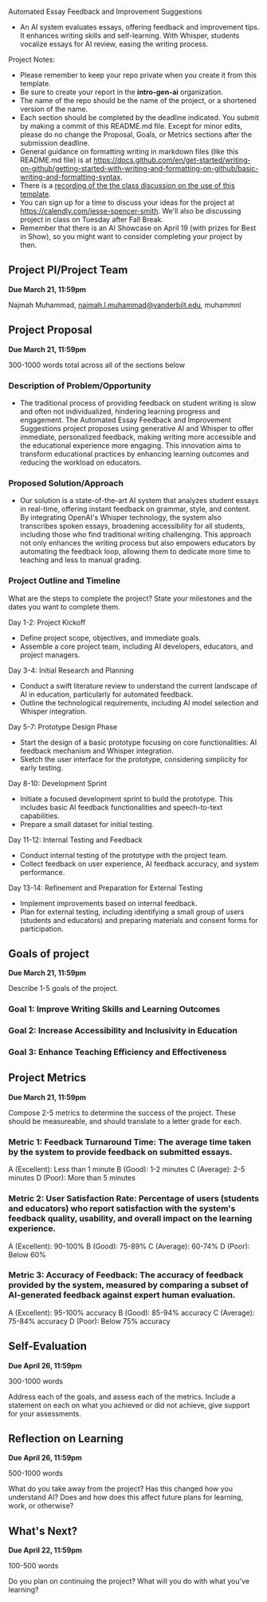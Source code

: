 Automated Essay Feedback and Improvement Suggestions
- An AI system evaluates essays, offering feedback and improvement tips. It enhances writing skills and self-learning. With Whisper, students vocalize essays for AI review, easing the writing process.

Project Notes:

- Please remember to keep your repo private when you create it from this template.
- Be sure to create your report in the **intro-gen-ai** organization. 
- The name of the repo should be the name of the project, or a shortened version of the name.
- Each section should be completed by the deadline indicated. You submit by making a commit of this README.md file. Except for minor edits, please do no change the Proposal, Goals, or Metrics sections after the submission deadline.
- General guidance on formatting writing in markdown files (like this README.md file) is at https://docs.github.com/en/get-started/writing-on-github/getting-started-with-writing-and-formatting-on-github/basic-writing-and-formatting-syntax.
- There is a [recording of the the class discussion on the use of this template](https://vanderbilt.zoom.us/rec/share/RjihScz0Ti7RId0KMj7GWBc8XueS571_JnFqDQwli0AuKLsgaau0j_RcphBjwYtV.HP10ROf2TwPUn6TA?startTime=1697553005000).
- You can sign up for a time to discuss your ideas for the project at https://calendly.com/jesse-spencer-smith. We'll also be discussing project in class on Tuesday after Fall Break.
- Remember that there is an AI Showcase on April 19 (with prizes for Best in Show), so you might want to consider completing your project by then. 

## Project PI/Project Team 
**Due March 21, 11:59pm**

Najmah Muhammad, najmah.l.muhammad@vanderbilt.edu, muhammnl

## Project Proposal 
**Due March 21, 11:59pm**

300-1000 words total across all of the sections below

### Description of Problem/Opportunity
- The traditional process of providing feedback on student writing is slow and often not individualized, hindering learning progress and engagement. The Automated Essay Feedback and Improvement Suggestions project proposes using generative AI and Whisper to offer immediate, personalized feedback, making writing more accessible and the educational experience more engaging. This innovation aims to transform educational practices by enhancing learning outcomes and reducing the workload on educators.
### Proposed Solution/Approach
- Our solution is a state-of-the-art AI system that analyzes student essays in real-time, offering instant feedback on grammar, style, and content. By integrating OpenAI's Whisper technology, the system also transcribes spoken essays, broadening accessibility for all students, including those who find traditional writing challenging. This approach not only enhances the writing process but also empowers educators by automating the feedback loop, allowing them to dedicate more time to teaching and less to manual grading.
  
### Project Outline and Timeline
What are the steps to complete the project? State your milestones and the dates you want to complete them. 

Day 1-2: Project Kickoff
- Define project scope, objectives, and immediate goals.
- Assemble a core project team, including AI developers, educators, and project managers.
  
Day 3-4: Initial Research and Planning
- Conduct a swift literature review to understand the current landscape of AI in education, particularly for automated feedback.
- Outline the technological requirements, including AI model selection and Whisper integration.
  
Day 5-7: Prototype Design Phase
- Start the design of a basic prototype focusing on core functionalities: AI feedback mechanism and Whisper integration.
- Sketch the user interface for the prototype, considering simplicity for early testing.
  
Day 8-10: Development Sprint
- Initiate a focused development sprint to build the prototype. This includes basic AI feedback functionalities and speech-to-text capabilities.
- Prepare a small dataset for initial testing.
  
Day 11-12: Internal Testing and Feedback
- Conduct internal testing of the prototype with the project team.
- Collect feedback on user experience, AI feedback accuracy, and system performance.
  
Day 13-14: Refinement and Preparation for External Testing
- Implement improvements based on internal feedback.
- Plan for external testing, including identifying a small group of users (students and educators) and preparing materials and consent forms for participation.
  
## Goals of project 
**Due March 21, 11:59pm**

Describe 1-5 goals of the project. 
### Goal 1: Improve Writing Skills and Learning Outcomes
### Goal 2: Increase Accessibility and Inclusivity in Education
### Goal 3: Enhance Teaching Efficiency and Effectiveness

## Project Metrics 
**Due March 21, 11:59pm**

Compose 2-5 metrics to determine the success of the project. These should be measureable, and should translate to a letter grade for each. 
### Metric 1: Feedback Turnaround Time: The average time taken by the system to provide feedback on submitted essays.
A (Excellent): Less than 1 minute
B (Good): 1-2 minutes
C (Average): 2-5 minutes
D (Poor): More than 5 minutes

### Metric 2: User Satisfaction Rate: Percentage of users (students and educators) who report satisfaction with the system's feedback quality, usability, and overall impact on the learning experience.

A (Excellent): 90-100%
B (Good): 75-89%
C (Average): 60-74%
D (Poor): Below 60%

### Metric 3: Accuracy of Feedback: The accuracy of feedback provided by the system, measured by comparing a subset of AI-generated feedback against expert human evaluation.

A (Excellent): 95-100% accuracy
B (Good): 85-94% accuracy
C (Average): 75-84% accuracy
D (Poor): Below 75% accuracy

## Self-Evaluation
**Due April 26, 11:59pm**

300-1000 words

Address each of the goals, and assess each of the metrics. Include a statement on each on what you achieved or did not achieve, give support for your assessments.

## Reflection on Learning
**Due April 26, 11:59pm**

500-1000 words

What do you take away from the project? Has this changed how you understand AI? Does and how does this affect future plans for learning, work, or otherwise?

## What's Next?
**Due April 22, 11:59pm**

100-500 words

Do you plan on continuing the project? What will you do with what you've learning?
